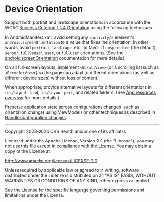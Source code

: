 # Device Orientation
Support both portrait and landscape orientations in accordance with the WCAG [Success Criterion 1.3.4 Orientation](https://www.w3.org/TR/WCAG22/#orientation) using the following techniques.

In AndroidManifest.xml, avoid setting any `<activity/>` element's `android:screenOrientation` to a value that fixes the orientation. In other words, avoid `portrait`, `landscape`, etc., in favor of `unspecified` (the default), `sensor`, `fullSensor`, `user`, or `fullUser` orientations. (See the [android:screenOrientation](https://developer.android.com/guide/topics/manifest/activity-element.html#screen) documentation for more details.)

On all full-screen layouts, implement `<ScrollView>` (or a scrolling list  such as `<RecyclerView>`) so the page can adapt to different orientations (as well as different device sizes) without loss of content.

When appropriate, provide alternative layouts for different orientations in `res/layout-land`, `res/layout-port`, and related folders. (See [App resources overview](https://developer.android.com/guide/topics/resources/providing-resources.html) for more details.)

Preserve application state across configurations changes (such as orientation change) using ViewModels or other techniques as described in [Handle configuration changes](https://developer.android.com/guide/topics/resources/runtime-changes).


----

Copyright 2023-2024 CVS Health and/or one of its affiliates
   
Licensed under the Apache License, Version 2.0 (the "License");
you may not use this file except in compliance with the License.
You may obtain a copy of the License at

http://www.apache.org/licenses/LICENSE-2.0
       
Unless required by applicable law or agreed to in writing, software
distributed under the License is distributed on an "AS IS" BASIS,
WITHOUT WARRANTIES OR CONDITIONS OF ANY KIND, either express or implied.
   
See the License for the specific language governing permissions and
limitations under the License.